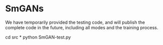 # SmGANs
We have temporarily provided the testing code, and will publish the complete code in the future, including all modes and the training process.

cd src
*
python SmGAN-test.py
